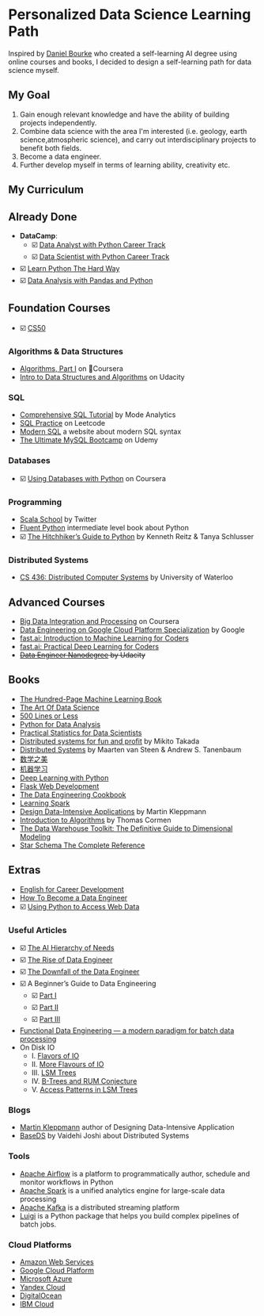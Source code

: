 # Personalized Data Science Learning Path

Inspired by [Daniel Bourke](https://mrdbourke.com/blog/aimastersdegree) who created a self-learning AI degree using online courses and books, I decided to design a self-learning path for data science myself.


## My Goal
1. Gain enough relevant knowledge and have the ability of building projects independently. 
2. Combine data science with the area I'm interested (i.e. geology, earth science,atmospheric science), and carry out interdisciplinary projects to benefit both fields.
3. Become a data engineer.
4. Further develop myself in terms of learning ability, creativity etc.


## My Curriculum

## Already Done
- **DataCamp**:
   - :ballot_box_with_check: [Data Analyst with Python Career Track](https://www.datacamp.com/tracks/data-analyst-with-python)
   - :ballot_box_with_check: [Data Scientist with Python Career Track](https://www.datacamp.com/tracks/data-scientist-with-python)
- :ballot_box_with_check: [Learn Python The Hard Way](https://www.goodreads.com/book/show/8341335-learn-python-the-hard-way)
- :ballot_box_with_check: [Data Analysis with Pandas and Python](https://www.udemy.com/data-analysis-with-pandas/learn/lecture/5579042#overview)
   
## Foundation Courses
- :ballot_box_with_check: [CS50](https://www.edx.org/course/cs50s-introduction-to-computer-science)

### Algorithms & Data Structures
- [Algorithms, Part I](https://www.coursera.org/learn/algorithms-part1/) on Coursera
- [Intro to Data Structures and Algorithms](https://www.udacity.com/course/data-structures-and-algorithms-in-python--ud513) on Udacity

### SQL
- [Comprehensive SQL Tutorial](https://mode.com/sql-tutorial/introduction-to-sql/) by Mode Analytics
- [SQL Practice](https://leetcode.com/problemset/database/) on Leetcode
- [Modern SQL](https://modern-sql.com/) a website about modern SQL syntax
- [The Ultimate MySQL Bootcamp](https://www.udemy.com/the-ultimate-mysql-bootcamp-go-from-sql-beginner-to-expert/) on Udemy

### Databases
- :ballot_box_with_check: [Using Databases with Python](https://www.coursera.org/learn/python-databases) on Coursera

### Programming
- [Scala School](https://twitter.github.io/scala_school/) by Twitter
- [Fluent Python](https://www.amazon.com/gp/product/1491946008/ref=as_li_tl?ie=UTF8&camp=1789&creative=9325&creativeASIN=1491946008&linkCode=as2&tag=adilkhash-20&linkId=8a663e966770c24874e323133cc7a005) intermediate level book about Python
- :ballot_box_with_check: [The Hitchhiker’s Guide to Python](https://docs.python-guide.org/) by Kenneth Reitz & Tanya Schlusser

### Distributed Systems
- [CS 436: Distributed Computer Systems](https://www.youtube.com/watch?v=w8KFPWkK0bI&list=PLawkBQ15NDEkDJ5IyLIJUTZ1rRM9YQq6N&index=2) by University of Waterloo 


## Advanced Courses
- [Big Data Integration and Processing](https://www.coursera.org/learn/big-data-integration-processing) on Coursera
- [Data Engineering on Google Cloud Platform Specialization](https://www.coursera.org/specializations/gcp-data-machine-learning) by Google
- [fast.ai: Introduction to Machine Learning for Coders](http://course18.fast.ai/ml)
- [fast.ai: Practical Deep Learning for Coders](https://course.fast.ai/)
- ~~[Data Engineer Nanodegree](https://udacity.com/course/data-engineer-nanodegree--nd027) by Udacity~~


## Books
- [The Hundred-Page Machine Learning Book](https://www.goodreads.com/book/show/43190851-the-hundred-page-machine-learning-book)
- [The Art Of Data Science](https://www.goodreads.com/book/show/26299386-the-art-of-data-science)
- [500 Lines or Less](http://aosabook.org/en/index.html)
- [Python for Data Analysis](https://www.goodreads.com/book/show/14744694-python-for-data-analysis)
- [Practical Statistics for Data Scientists](https://www.goodreads.com/book/show/28646693-practical-statistics-for-data-scientists)
- [Distributed systems for fun and profit](http://book.mixu.net/distsys/) by Mikito Takada
- [Distributed Systems](https://www.amazon.com/gp/product/1543057381/ref=as_li_tl?ie=UTF8&camp=1789&creative=9325&creativeASIN=1543057381&linkCode=as2&tag=adilkhash-20&linkId=721aedeb23c313bc46a92c134c5baafa) by Maarten van Steen & Andrew S. Tanenbaum
- [数学之美](https://book.douban.com/subject/10750155/)
- [机器学习](https://book.douban.com/subject/26708119/)
- [Deep Learning with Python](https://www.goodreads.com/book/show/33986067-deep-learning-with-python)
- [Flask Web Development](https://www.goodreads.com/book/show/18774655-flask-web-development)
- [The Data Engineering Cookbook](https://github.com/andkret/Cookbook)
- [Learning Spark](http://shop.oreilly.com/product/0636920028512.do)
- [Design Data-Intensive Applications](https://www.amazon.com/gp/product/1449373321/ref=as_li_tl?ie=UTF8&camp=1789&creative=9325&creativeASIN=1449373321&linkCode=as2&tag=adilkhash-20&linkId=e7e0e096aa5761066245eb90965ac849) by Martin Kleppmann
- [Introduction to Algorithms](https://www.amazon.com/gp/product/0262033844/ref=as_li_tl?ie=UTF8&camp=1789&creative=9325&creativeASIN=0262033844&linkCode=as2&tag=adilkhash-20&linkId=74742875db503b1a899ca35159749067) by Thomas Cormen
- [The Data Warehouse Toolkit: The Definitive Guide to Dimensional Modeling](https://www.amazon.com/gp/product/1118530802/ref=as_li_tl?ie=UTF8&tag=adilkhash-20&camp=1789&creative=9325&linkCode=as2&creativeASIN=1118530802&linkId=6ca865e8e9817dca57718bdbe5e52cd5)
- [Star Schema The Complete Reference](https://www.amazon.com/gp/product/0071744320/ref=as_li_tl?ie=UTF8&tag=adilkhash-20&camp=1789&creative=9325&linkCode=as2&creativeASIN=0071744320&linkId=2abf9ef1d327071f74f59c3659ed6223)


## Extras
- [English for Career Development](https://www.coursera.org/learn/careerdevelopment/home/welcome)
- [How To Become a Data Engineer](https://github.com/adilkhash/Data-Engineering-HowTo)
- :ballot_box_with_check: [Using Python to Access Web Data](https://www.coursera.org/learn/python-network-data)

### Useful Articles
- :ballot_box_with_check: [The AI Hierarchy of Needs](https://hackernoon.com/the-ai-hierarchy-of-needs-18f111fcc007)
- :ballot_box_with_check: [The Rise of Data Engineer](https://medium.freecodecamp.org/the-rise-of-the-data-engineer-91be18f1e603)
- :ballot_box_with_check: [The Downfall of the Data Engineer](https://medium.com/@maximebeauchemin/the-downfall-of-the-data-engineer-5bfb701e5d6b)
- :ballot_box_with_check: A Beginner’s Guide to Data Engineering
  - :ballot_box_with_check: [Part I](https://medium.com/@rchang/a-beginners-guide-to-data-engineering-part-i-4227c5c457d7)
  - :ballot_box_with_check: [Part II](https://medium.com/@rchang/a-beginners-guide-to-data-engineering-part-ii-47c4e7cbda71?source=---------5------------------)
  - :ballot_box_with_check: [Part III](https://medium.com/@rchang/a-beginners-guide-to-data-engineering-the-series-finale-2cc92ff14b0?source=---------4------------------)
- [Functional Data Engineering — a modern paradigm for batch data processing](https://medium.com/@maximebeauchemin/functional-data-engineering-a-modern-paradigm-for-batch-data-processing-2327ec32c42a)
- On Disk IO
  - I. [Flavors of IO](https://medium.com/databasss/on-disk-io-part-1-flavours-of-io-8e1ace1de017)
  - II. [More Flavours of IO](https://medium.com/databasss/on-disk-io-part-2-more-flavours-of-io-c945db3edb13)
  - III. [LSM Trees](https://medium.com/databasss/on-disk-io-part-3-lsm-trees-8b2da218496f)
  - IV. [B-Trees and RUM Conjecture](https://medium.com/databasss/on-disk-storage-part-4-b-trees-30791060741)
  - V. [Access Patterns in LSM Trees](https://medium.com/databasss/on-disk-io-access-patterns-in-lsm-trees-2ba8dffc05f9)

### Blogs
- [Martin Kleppmann](https://martin.kleppmann.com/) author of Designing Data-Intensive Application
- [BaseDS](https://medium.com/baseds) by Vaidehi Joshi about Distributed Systems

### Tools
- [Apache Airflow](https://airflow.apache.org/) is a platform to programmatically author, schedule and monitor workflows in Python
- [Apache Spark](https://spark.apache.org/) is a unified analytics engine for large-scale data processing
- [Apache Kafka](https://kafka.apache.org/) is a distributed streaming platform
- [Luigi](https://luigi.readthedocs.io) is a Python package that helps you build complex pipelines of batch jobs. 

### Cloud Platforms
- [Amazon Web Services](https://aws.amazon.com/)
- [Google Cloud Platform](https://cloud.google.com/gcp/)
- [Microsoft Azure](https://azure.microsoft.com)
- [Yandex Cloud](https://cloud.yandex.ru/)
- [DigitalOcean](https://m.do.co/c/e92056c9e79b)
- [IBM Cloud](https://www.ibm.com/cloud/)
